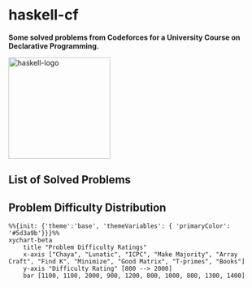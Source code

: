 # haskell-cf
**Some solved problems from Codeforces for a University Course on Declarative Programming.**

<img title="haskell-logo" alt="haskell-logo" src="https://upload.wikimedia.org/wikipedia/commons/thumb/4/4d/Logo_of_the_Haskell_programming_language.svg/2560px-Logo_of_the_Haskell_programming_language.svg.png" width="200">

## List of Solved Problems
<!-- ... (keep problem list unchanged) ... -->

## Problem Difficulty Distribution

```mermaid
%%{init: {'theme':'base', 'themeVariables': { 'primaryColor': '#5d3a9b'}}}%%
xychart-beta
    title "Problem Difficulty Ratings"
    x-axis ["Chaya", "Lunatic", "ICPC", "Make Majority", "Array Craft", "Find K", "Minimize", "Good Matrix", "T-primes", "Books"]
    y-axis "Difficulty Rating" [800 --> 2000]
    bar [1100, 1100, 2000, 900, 1200, 800, 1000, 800, 1300, 1400]
